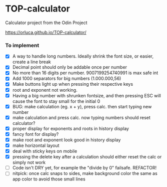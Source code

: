 # TOP-calculator

Calculator project from the Odin Project

https://orluca.github.io/TOP-calculator/

### To implement

- [x] A way to handle long numbers. Ideally shrink the font size, or easier, create a line break
- [x] Decimal point should only be addable once per number
- [x] No more than 16 digits per number. 9007199254740991 is max safe int
- [x] Add 1000 separators for big numbers (1.000.000,56)
- [x] Make buttons light up when pressing their respective keys
- [x] root and exponent not working.
- [x] Having a big number with shrunken fontsize, and then pressing ESC will cause the font to stay small for the initial 0
- [x] BUG: make calculation (eg. x + y), press calc. then start typing new number
- [x] make calculation and press calc. now typing numbers should reset calculator?
- [x] proper display for exponents and roots in history display
- [x] fancy font for display?
- [x] make root and exponent look good in history display
- [x] make horizontal layout
- [x] deal with sticky keys on mobile
- [x] pressing the delete key after a calculation should either reset the calc or simply not work
- [ ] Code isn't DRY yet, for example the "divide by 0" failsafe. REFACTOR!
- [ ] nitpick: once calc snaps to sides, make background color the same as app color to avoid those small lines
